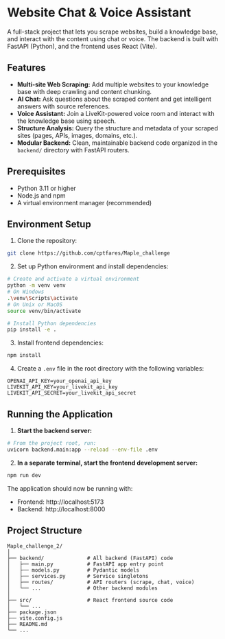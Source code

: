 # Website Chat & Voice Assistant

A full-stack project that lets you scrape websites, build a knowledge base, and interact with the content using chat or voice. The backend is built with FastAPI (Python), and the frontend uses React (Vite).

## Features

- **Multi-site Web Scraping:** Add multiple websites to your knowledge base with deep crawling and content chunking.
- **AI Chat:** Ask questions about the scraped content and get intelligent answers with source references.
- **Voice Assistant:** Join a LiveKit-powered voice room and interact with the knowledge base using speech.
- **Structure Analysis:** Query the structure and metadata of your scraped sites (pages, APIs, images, domains, etc.).
- **Modular Backend:** Clean, maintainable backend code organized in the `backend/` directory with FastAPI routers.

## Prerequisites

- Python 3.11 or higher
- Node.js and npm
- A virtual environment manager (recommended)

## Environment Setup

1. Clone the repository:
```bash
git clone https://github.com/cptfares/Maple_challenge
```

2. Set up Python environment and install dependencies:
```bash
# Create and activate a virtual environment
python -m venv venv
# On Windows
.\venv\Scripts\activate
# On Unix or MacOS
source venv/bin/activate

# Install Python dependencies
pip install -e .
```

3. Install frontend dependencies:
```bash
npm install
```

4. Create a `.env` file in the root directory with the following variables:
```env
OPENAI_API_KEY=your_openai_api_key
LIVEKIT_API_KEY=your_livekit_api_key
LIVEKIT_API_SECRET=your_livekit_api_secret
```

## Running the Application

1. **Start the backend server:**
```bash
# From the project root, run:
uvicorn backend.main:app --reload --env-file .env
```

2. **In a separate terminal, start the frontend development server:**
```bash
npm run dev
```

The application should now be running with:
- Frontend: http://localhost:5173
- Backend: http://localhost:8000

## Project Structure

```
Maple_challenge_2/
│
├── backend/              # All backend (FastAPI) code
│   ├── main.py           # FastAPI app entry point
│   ├── models.py         # Pydantic models
│   ├── services.py       # Service singletons
│   ├── routes/           # API routers (scrape, chat, voice)
│   └── ...               # Other backend modules
│
├── src/                  # React frontend source code
│   └── ...
├── package.json
├── vite.config.js
├── README.md
└── ...
```

